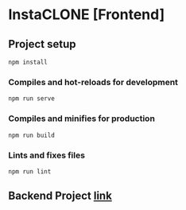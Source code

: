 # InstaCLONE [Frontend]

## Project setup
```
npm install
```

### Compiles and hot-reloads for development
```
npm run serve
```

### Compiles and minifies for production
```
npm run build
```

### Lints and fixes files
```
npm run lint
```

## Backend Project [link](https://github.com/dmrfrht/instagram-clone-backend)

